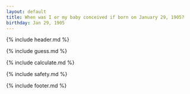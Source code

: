```yaml
---
layout: default
title: When was I or my baby conceived if born on January 29, 1905?
birthday: Jan 29, 1905
---
```


{% include header.md %}

{% include guess.md %}

{% include calculate.md %}

{% include safety.md %}

{% include footer.md %}



